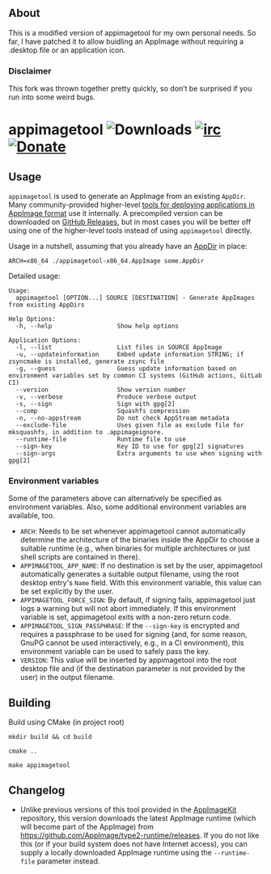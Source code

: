 ## About
This is a modified version of appimagetool for my own personal needs.
So far, I have patched it to allow buidling an AppImage without requiring a .desktop file or an application icon.

### Disclaimer
This fork was thrown together pretty quickly, so don’t be surprised if you run into some weird bugs.

# appimagetool ![Downloads](https://img.shields.io/github/downloads/AppImage/appimagetool/total.svg) [![irc](https://img.shields.io/badge/IRC-%23AppImage%20on%20libera.chat-blue.svg)](https://web.libera.chat/#AppImage) [![Donate](https://img.shields.io/badge/Donate-PayPal-green.svg)](https://www.paypal.com/cgi-bin/webscr?cmd=_s-xclick&hosted_button_id=ZT9CL8M5TJU72)

## Usage

`appimagetool` is used to generate an AppImage from an existing `AppDir`. Many community-provided higher-level [tools for deploying applications in AppImage format](https://github.com/AppImageCommunity/awesome-appimage/blob/main/README.md#appimage-developer-tools) use it internally. A precompiled version can be downloaded on [GitHub Releases](../..//releases), but in most cases you will be better off using one of the higher-level tools instead of using `appimagetool` directly.

Usage in a nutshell, assuming that you already have an [AppDir](https://github.com/AppImage/AppImageSpec/blob/master/draft.md#appdir) in place:

```
ARCH=x86_64 ./appimagetool-x86_64.AppImage some.AppDir
```

Detailed usage:
```
Usage:
  appimagetool [OPTION...] SOURCE [DESTINATION] - Generate AppImages from existing AppDirs

Help Options:
  -h, --help                  Show help options

Application Options:
  -l, --list                  List files in SOURCE AppImage
  -u, --updateinformation     Embed update information STRING; if zsyncmake is installed, generate zsync file
  -g, --guess                 Guess update information based on environment variables set by common CI systems (GitHub actions, GitLab CI)
  --version                   Show version number
  -v, --verbose               Produce verbose output
  -s, --sign                  Sign with gpg[2]
  --comp                      Squashfs compression
  -n, --no-appstream          Do not check AppStream metadata
  --exclude-file              Uses given file as exclude file for mksquashfs, in addition to .appimageignore.
  --runtime-file              Runtime file to use
  --sign-key                  Key ID to use for gpg[2] signatures
  --sign-args                 Extra arguments to use when signing with gpg[2]
```

### Environment variables

Some of the parameters above can alternatively be specified as environment variables. Also, some additional environment variables are available, too.

- `ARCH`: Needs to be set whenever appimagetool cannot automatically determine the architecture of the binaries inside the AppDir to choose a suitable runtime (e.g., when binaries for multiple architectures or just shell scripts are contained in there).
- `APPIMAGETOOL_APP_NAME`: If no destination is set by the user, appimagetool automatically generates a suitable output filename, using the root desktop entry's `Name` field. With this environment variable, this value can be set explicitly by the user.
- `APPIMAGETOOL_FORCE_SIGN`: By default, if signing fails, appimagetool just logs a warning but will not abort immediately. If this environment variable is set, appimagetool exits with a non-zero return code.
- `APPIMAGETOOL_SIGN_PASSPHRASE`: If the `--sign-key` is encrypted and requires a passphrase to be used for signing (and, for some reason, GnuPG cannot be used interactively, e.g., in a CI environment), this environment variable can be used to safely pass the key.
- `VERSION`: This value will be inserted by appimagetool into the root desktop file and (if the destination parameter is not provided by the user) in the output filename.

## Building

Build using CMake (in project root)

```
mkdir build && cd build
```
```
cmake ..
```
```
make appimagetool
```

## Changelog

* Unlike previous versions of this tool provided in the [AppImageKit](https://github.com/AppImage/AppImageKit/) repository, this version downloads the latest AppImage runtime (which will become part of the AppImage) from https://github.com/AppImage/type2-runtime/releases. If you do not like this (or if your build system does not have Internet access), you can supply a locally downloaded AppImage runtime using the `--runtime-file` parameter instead.
